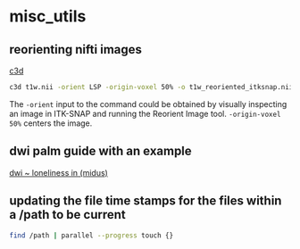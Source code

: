 # misc_utils
## reorienting nifti images
[c3d](https://sourceforge.net/projects/c3d/)
```bash
c3d t1w.nii -orient LSP -origin-voxel 50% -o t1w_reoriented_itksnap.nii
```
The `-orient` input to the command could be obtained by visually inspecting an image in ITK-SNAP and running the Reorient Image tool. `-origin-voxel 50%` centers the image.
## dwi palm guide with an example
[dwi ~ loneliness in (midus)](https://github.com/nadluru/misc_utils/wiki/DWI-PALM-example-guide)
## updating the file time stamps for the files within a /path to be current
```bash
find /path | parallel --progress touch {}
```
